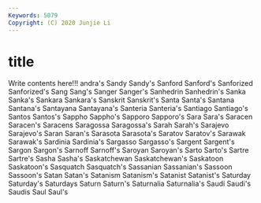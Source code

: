 ```yaml
---
Keywords: 5079
Copyright: (C) 2020 Junjie Li
---
```


# title

Write contents here!!!
andra's 
Sandy 
Sandy's 
Sanford 
Sanford's 
Sanforized 
Sanforized's 
Sang 
Sang's 
Sanger
Sanger's 
Sanhedrin 
Sanhedrin's 
Sanka 
Sanka's 
Sankara 
Sankara's 
Sanskrit 
Sanskrit's 
Santa
Santa's 
Santana 
Santana's 
Santayana 
Santayana's 
Santeria 
Santeria's 
Santiago 
Santiago's 
Santos
Santos's 
Sappho 
Sappho's 
Sapporo 
Sapporo's 
Sara 
Sara's 
Saracen 
Saracen's 
Saracens
Saragossa 
Saragossa's 
Sarah 
Sarah's 
Sarajevo 
Sarajevo's 
Saran 
Saran's 
Sarasota 
Sarasota's
Saratov 
Saratov's 
Sarawak 
Sarawak's 
Sardinia 
Sardinia's 
Sargasso 
Sargasso's 
Sargent 
Sargent's
Sargon 
Sargon's 
Sarnoff 
Sarnoff's 
Saroyan 
Saroyan's 
Sarto 
Sarto's 
Sartre 
Sartre's
Sasha 
Sasha's 
Saskatchewan 
Saskatchewan's 
Saskatoon 
Saskatoon's 
Sasquatch 
Sasquatch's 
Sassanian 
Sassanian's
Sassoon 
Sassoon's 
Satan 
Satan's 
Satanism 
Satanism's 
Satanist 
Satanist's 
Saturday 
Saturday's
Saturdays 
Saturn 
Saturn's 
Saturnalia 
Saturnalia's 
Saudi 
Saudi's 
Saudis 
Saul 
Saul's
